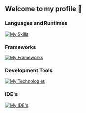 ## Welcome to my profile 👋

### Languages and Runtimes
[![My Skills](https://skillicons.dev/icons?i=cs,java,js,ts,html,css,nodejs)](https://skillicons.dev)

### Frameworks
[![My Frameworks](https://skillicons.dev/icons?i=dotnet,solidjs,express,tailwind,bootstrap)](https://skillicons.dev)

### Development Tools
[![My Technologies](https://skillicons.dev/icons?i=mysql,prisma,github,git,figma)](https://skillicons.dev)

### IDE's
[![My IDE's](https://skillicons.dev/icons?i=vscode,visualstudio,idea)](https://skillicons.dev)




<!--
**TomeIDK/TomeIDK** is a ✨ _special_ ✨ repository because its `README.md` (this file) appears on your GitHub profile.

Here are some ideas to get you started:

- 🔭 I’m currently working on ...
- 🌱 I’m currently learning ...
- 👯 I’m looking to collaborate on ...
- 🤔 I’m looking for help with ...
- 💬 Ask me about ...
- 📫 How to reach me: ...
- 😄 Pronouns: ...
- ⚡ Fun fact: ...
-->
